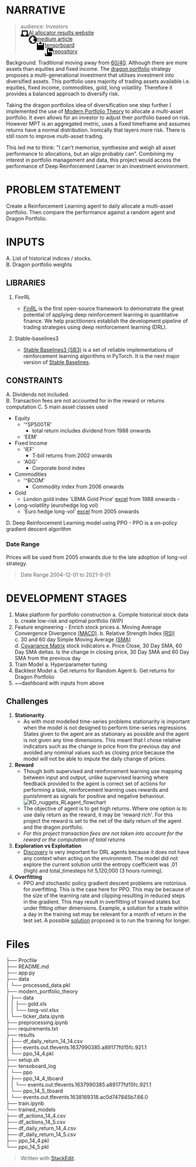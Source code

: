 ﻿
# NARRATIVE
> audience: Investors  
[<img align="left" alt="website" width="22px" src="https://raw.githubusercontent.com/iconic/open-iconic/master/svg/laptop.svg" />   AI allocator results website ](https://aiportolioallocator.herokuapp.com/)  
[<img align="left" alt="medium articles" width="22px" src="https://raw.githubusercontent.com/iconic/open-iconic/master/svg/globe.svg" /> medium article]()  
[<img align="left" alt="medium articles" width="22px" src="https://raw.githubusercontent.com/iconic/open-iconic/master/svg/clipboard.svg" /> tensorboard](https://tensorboard.dev/experiment/z20zIbr6TmSQ3vqUBTpkAw/#scalars)  
[<img align="left" alt="medium articles" width="22px" src="https://raw.githubusercontent.com/iconic/open-iconic/master/svg/script.svg" />  repository](https://github.com/changjulian17/DataSciencePortfolio/tree/main/Investment_Portfolio)  



Background: Traditional moving away from [60/40](https://www.gsam.com/content/gsam/us/en/individual/market-insights/gsam-connect/2021/is-the-60-40-dead.html). Although there are more assets than equities and fixed income. The [dragon portfolio](https://www.artemiscm.com/artemis-dragon) strategy proposes a multi-generational investment that utilises investment into diversified assets. This portfolio uses majority of trading assets available i.e. equities, fixed income, commodities, gold, long volatility. Therefore it provides a balanced approach to diversify risk.

Taking the dragon portfolios idea of diversification one step further I implemented the use of [Modern Portfolio Theory](https://medium.com/@changjulian17/modern-portfolio-theory-with-python-f33c9f517cd4) to allocate a multi-asset portfolio. It even allows for an investor to adjust their portfolio based on risk. However MPT is an aggregated metric, uses a fixed timeframe and assumes returns have a normal distribution. Ironically that layers more risk. There is still room to improve multi-asset trading.

This led me to think: "I can't memorise, synthesise and weigh all asset performance to allocations, but an algo probably can".  Combining my interest in portfolio management and data, this project would access the performance of Deep Reinforcement Learner in an investment environment.

# PROBLEM STATEMENT
Create a Reinforcement Learning agent to daily allocate a multi-asset portfolio. Then compare the performance against a random agent and Dragon Portfolio.

# INPUTS
A. List of historical indices / stocks.  
B. Dragon portfolio weights  

## LIBRARIES
1. FinrRL   
	- [FinRL](https://finrl.readthedocs.io/en/latest/index.html) is the first open-source framework to demonstrate the great potential of applying deep reinforcement learning in quantitative finance. We help practitioners establish the development pipeline of trading strategies using deep reinforcement learning (DRL).

2. Stable-baselines3
	- [Stable Baselines3 (SB3)](https://github.com/DLR-RM/stable-baselines3)  is a set of reliable implementations of reinforcement learning algorithms in PyTorch. It is the next major version of  [Stable Baselines](https://github.com/hill-a/stable-baselines).

## CONSTRAINTS
A. Dividends not included.  
B. Transaction fees are not accounted for in the reward or returns computation
C. 5 main asset classes used    
- Equity
	- '^SP500TR' 
		- total return includes dividend from 1988 onwards
	- 'EEM' 
- Fixed Income 
	- 'IEF' 
		- T-bill returns from 2002 onwards
	- 'AGG' 
		- Corporate bond index
- Commodities 
	- '^BCOM' 
		- Commodity index from 2006 onwards
- Gold
	- London gold index 'LBMA Gold Price' [excel](https://www.gold.org/goldhub/data/gold-prices) from 1988 onwards -  
- Long-volatility (eurohedge log vol)    
	- 'Euro hedge long-vol' [excel](https://www.eurekahedge.com/Indices/IndexView/Eurekahedge/640/CBOE-Eurekahedge-Long-Volatility-Hedge-Fund-Index) from 2005 onwards

D. Deep Reinforcement Learning model using PPO
	- PPO is a on-policy gradient descent algorithm

### Date Range
Prices will be used from 2005 onwards due to the late adoption of long-vol strategy. 
> Date Range 2004-12-01 to 2021-9-01


# DEVELOPMENT STAGES
1. Make platform for portfolio construction 
    a.  Compile historical stock data
    b. create low-risk and optimal portfolio (WIP)
2. Feature engineering - Enrich stock prices
	a. Moving Average Convergence Divergence [(MACD)](https://www.google.com/url?sa=t&rct=j&q=&esrc=s&source=web&cd=&cad=rja&uact=8&ved=2ahUKEwiU_uHLxbz0AhUSheYKHUb7Dd8QtwJ6BAgNEAM&url=https%3A%2F%2Fwww.investopedia.com%2Fterms%2Fm%2Fmacd.asp&usg=AOvVaw2xh3SBw1WyNdcJ_481DNVi). 
	b. Relative Strength Index [(RSI)](https://www.google.com/url?sa=t&rct=j&q=&esrc=s&source=web&cd=&cad=rja&uact=8&ved=2ahUKEwiB1KX7xbz0AhXQ8HMBHb9QBRYQtwJ6BAgMEAM&url=https%3A%2F%2Fwww.investopedia.com%2Fterms%2Fr%2Frsi.asp&usg=AOvVaw03QeCun2Y2fpO4fA_ZaFMm)  
	c. 30 and 60 day Simple Moving Average [(SMA)](https://www.google.com/url?sa=t&rct=j&q=&esrc=s&source=web&cd=&cad=rja&uact=8&ved=2ahUKEwiGyrekxrz0AhUzILcAHcssDlIQFnoECAQQAQ&url=https%3A%2F%2Fwww.investopedia.com%2Fterms%2Fs%2Fsma.asp&usg=AOvVaw31NjSKUZgU0OJnxkj6nMf3)  
	d. [Covariance Matrix](https://www.investopedia.com/articles/financial-theory/11/calculating-covariance.asp) stock indicators
	e. Price Close, 30 Day SMA, 60 Day SMA deltas. Is the change in closing price, 30 Day SMA and 60 Day SMA from the previous day  
3. Train Model
	a. Hyperparameter tuning
4. Backtest Model
	a. Get returns for Random Agent
	b. Get returns for Dragon Portfolio
5. ~~dashboard with inputs from above

## Challenges
1. **Stationarity**. 
	- As with most modelled time-series problems stationarity is important when the model is not designed to perform time-series regressions. States given to the agent are as stationary as possible and the agent is not given any time dimensions. This meant that I chose relative indicators such as the change in price from the previous day and avoided any nominal values such as closing price because the model will not be able to impute the daily change of prices.  
2. **Reward**  
	- Though both supervised and reinforcement learning use mapping between input and output, unlike supervised learning where feedback provided to the agent is correct set of actions for performing a task, reinforcement learning uses rewards and punishment as signals for positive and negative behaviour.  
![KD_nuggets_RLagent_flowchart](https://www.kdnuggets.com/images/reinforcement-learning-fig1-700.jpg)   
	-  The objective of agent is to get high returns. Where one option is to use daily return as the reward, it may be 'reward rich'. For this project the reward is set to the net of the daily return of the agent and the dragon portfolio.  
	- _For this project transaction fees are not taken into account for the reward or the computation of total returns_  
3. **Exploration vs Exploitation**  
	- [Discovery](https://towardsdatascience.com/intuition-exploration-vs-exploitation-c645a1d37c7a) is very important for DRL agents because it does not have any context when acting on the environment. The model did not explore the current solution until the entropy coefficient was .01 (high) and total_timesteps hit 5,120,000 (3 hours running).  
4. **Overfitting**  
	- PPO and stochastic policy gradient descent problems are notorious for overfitting. This is the case here for PPO. This may be because of the size of the learning rate and clipping resulting in reduced steps in the gradient. This may result in overfitting of trained states but under fitting other dimensions. Example, a solution for a trade within a day in the training set may be relevant for a month of return in the test set. A possible [solution](https://arxiv.org/abs/1907.06704) proposed is to run the training for longer.  

#  Files  
├── Procfile  
├── README.md  
├── app.py  
├── data  
│ └── processed_data.pkl  
├── modern_portfolio_theory  
│ ├── data  
│ │ ├── gold.xls  
│ │ └── long-vol.xlsx  
│ └── ticker_data.ipynb  
├── preprocessing.ipynb  
├── requirements.txt  
├── results  
│ ├── df_daily_return_14_14.csv  
│ ├── events.out.tfevents.1637990385.a89177fd15fc.921.1  
│ └── ppo_14_4.pkl  
├── setup.sh  
├── tensoboard_log  
│ └── ppo  
│ ├── ppo_14_4_tboard  
│ │ └── events.out.tfevents.1637990385.a89177fd15fc.921.1  
│ └── ppo_14_5_tboard  
│ └── events.out.tfevents.1638169318.ac0d747845b7.66.0  
├── train.ipynb  
└── trained_models  
├── df_actions_14_4.csv  
├── df_actions_14_5.csv  
├── df_daily_return_14_4.csv  
├── df_daily_return_14_5.csv  
├── ppo_14_4.pkl  
└── ppo_14_5.pkl  

> Written with [StackEdit](https://stackedit.io/).

